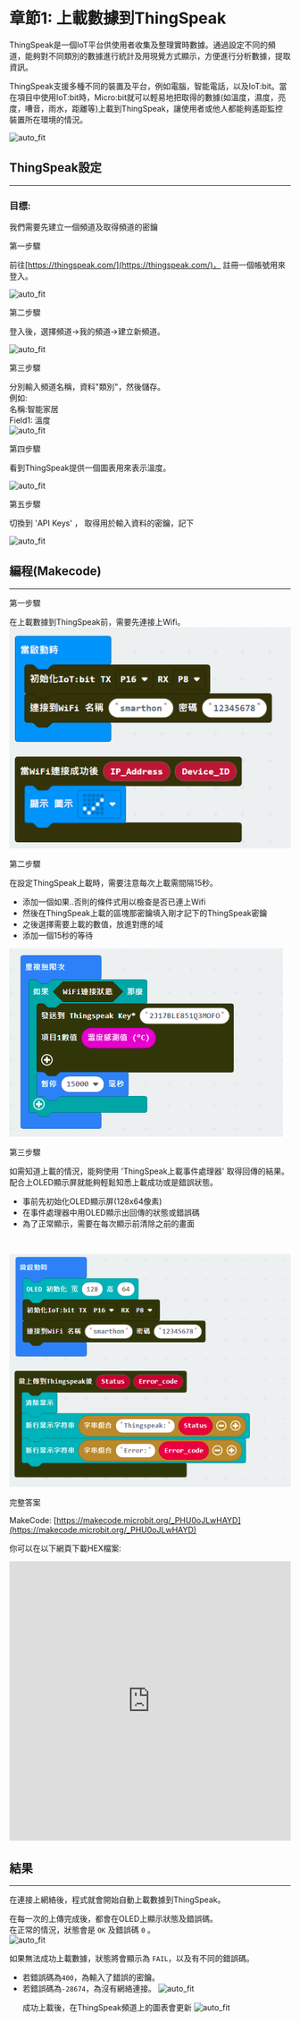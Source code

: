 # 章節1: 上載數據到ThingSpeak

ThingSpeak是一個IoT平台供使用者收集及整理實時數據。通過設定不同的頻道，能夠對不同類別的數據進行統計及用現覺方式顯示，方便進行分析數據，提取資訊。<P>
ThingSpeak支援多種不同的裝置及平台，例如電腦，智能電話，以及IoT:bit。當在項目中使用IoT:bit時，Micro:bit就可以輕易地把取得的數據(如溫度，濕度，亮度，嘈音，雨水，距離等)上載到ThingSpeak，讓使用者或他人都能夠遙距監控裝置所在環境的情況。
<BR><P>
![auto_fit](images/Ch1/Ch1_des.png)<P>

## ThingSpeak設定
<HR>

<H3>目標:</H3> 我們需要先建立一個頻道及取得頻道的密鑰

<span id="subtitle" >第一步驟</span><P>
前往[https://thingspeak.com/](https://thingspeak.com/)， 註冊一個帳號用來登入。<BR><P>
![auto_fit](images/Ch1/Ch1_reg1.png)<P>

<span id="subtitle" >第二步驟</span><P>
登入後，選擇頻道->我的頻道->建立新頻道。<BR><P>
![auto_fit](images/Ch1/Ch1_reg2.png)<P>

<span id="subtitle" >第三步驟</span><P>
分別輸入頻道名稱，資料"類別"，然後儲存。<BR>
例如:<BR>
名稱:智能家居<BR>
Field1: 溫度<BR>
![auto_fit](images/Ch1/Ch1_reg3.png)<P>

<span id="subtitle" >第四步驟</span><P>
看到ThingSpeak提供一個圖表用來表示溫度。 <BR><P>
![auto_fit](images/Ch1/Ch1_reg4.png)<P>

<span id="subtitle" >第五步驟</span><P>
切換到 'API Keys' ， 取得用於輸入資料的密鑰，記下<BR><P>
![auto_fit](images/Ch1/Ch1_reg5.png)<P>

## 編程(Makecode)
<HR>

<span id="subtitle" >第一步驟</span><P>
在上載數據到ThingSpeak前，需要先連接上Wifi。<BR>
![auto_fit](images/Ch1/Ch1_p2.png)<P>

<span id="subtitle" >第二步驟</span><P>
在設定ThingSpeak上載時，需要注意每次上載需間隔15秒。<BR>

* 添加一個如果..否則的條件式用以檢查是否已連上Wifi
* 然後在ThingSpeak上載的區塊那密鑰填入剛才記下的ThingSpeak密鑰
* 之後選擇需要上載的數值，放進對應的域
* 添加一個15秒的等待<P>

![auto_fit](images/Ch1/Ch1_p3.png)<P>

<span id="subtitle" >第三步驟</span><P>
如需知道上載的情況，能夠使用 'ThingSpeak上載事件處理器' 取得回傳的結果。配合上OLED顯示屏就能夠輕鬆知悉上載成功或是錯誤狀態。<BR>

* 事前先初始化OLED顯示屏(128x64像素)
* 在事件處理器中用OLED顯示出回傳的狀態或錯誤碼
* 為了正常顯示，需要在每次顯示前清除之前的畫面
<BR>

![auto_fit](images/Ch1/Ch1_p4.png)<P>


<span id="subtitle">完整答案<BR><P>
MakeCode: [https://makecode.microbit.org/_PHU0oJLwHAYD](https://makecode.microbit.org/_PHU0oJLwHAYD)<BR><P>
你可以在以下網頁下載HEX檔案:<BR>
<iframe src="https://makecode.microbit.org/#pub:_PHU0oJLwHAYD" width="100%" height="500" frameborder="0"></iframe>

<P>

## 結果
<HR>

在連接上網絡後，程式就會開始自動上載數據到ThingSpeak。<P>
在每一次的上傳完成後，都會在OLED上顯示狀態及錯誤碼。<BR>
在正常的情況，狀態會是 `OK` 及錯誤碼 `0` 。<BR>
![auto_fit](images/Ch1/Ch1_result1.png)<P>
如果無法成功上載數據，狀態將會顯示為 `FAIL`，以及有不同的錯誤碼。<BR>
* 若錯誤碼為`400`，為輸入了錯誤的密鑰。
* 若錯誤碼為`-28674`，為沒有網絡連接。
![auto_fit](images/Ch1/Ch1_result1_1.png)<P>
成功上載後，在ThingSpeak頻道上的圖表會更新
![auto_fit](images/Ch1/Ch1_result2.png)<P>

